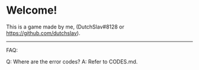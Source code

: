 # Welcome!

This is a game made by me, (DutchSlav#8128 or https://github.com/dutchslav).
___
FAQ:

Q: Where are the error codes?
A: Refer to CODES.md.